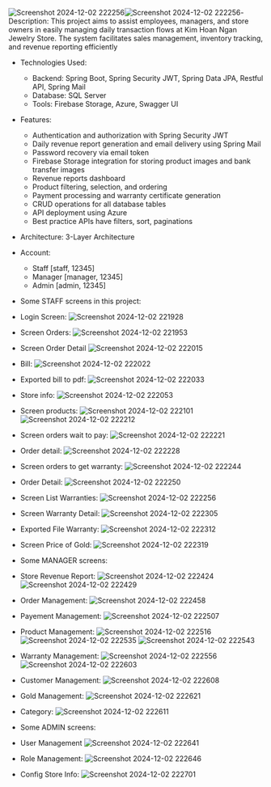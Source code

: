 ![Screenshot 2024-12-02 222256](https://github.com/user-attachments/assets/301eec13-5daf-4954-ab9f-0b6369b225a7)![Screenshot 2024-12-02 222256](https://github.com/user-attachments/assets/e76ec17b-56b3-4af0-996a-6061cfc39ef9)- Description: This project aims to assist employees, managers, and store owners in easily managing daily transaction flows at Kim Hoan Ngan Jewelry Store. The system facilitates sales management, inventory tracking, and revenue reporting efficiently

- Technologies Used:
  + Backend: Spring Boot, Spring Security JWT, Spring Data JPA, Restful API, Spring Mail
  + Database: SQL Server
  + Tools: Firebase Storage, Azure, Swagger UI
 
- Features:
  + Authentication and authorization with Spring Security JWT
  + Daily revenue report generation and email delivery using Spring Mail
  + Password recovery via email token
  + Firebase Storage integration for storing product images and bank transfer images
  + Revenue reports dashboard
  + Product filtering, selection, and ordering
  + Payment processing and warranty certificate generation
  + CRUD operations for all database tables
  + API deployment using Azure
  + Best practice APIs have filters, sort, paginations
    
- Architecture: 3-Layer Architecture
  
- Account:
  + Staff [staff, 12345]
  + Manager [manager, 12345]
  + Admin [admin, 12345]

- Some STAFF screens in this project:

+ Login Screen:
  ![Screenshot 2024-12-02 221928](https://github.com/user-attachments/assets/db8e9706-4d49-4af2-aef5-9f55257ff3e6)

+ Screen Orders:
![Screenshot 2024-12-02 221953](https://github.com/user-attachments/assets/15241913-43d1-4cc8-b15e-154ea3fe7151)

+ Screen Order Detail
![Screenshot 2024-12-02 222015](https://github.com/user-attachments/assets/44ec5ad4-4b99-4c6b-8eb4-3ce52fa2e739)

+ Bill:
![Screenshot 2024-12-02 222022](https://github.com/user-attachments/assets/3118ecc6-bef2-4ede-9339-46d148df03d2)

+ Exported bill to pdf:
![Screenshot 2024-12-02 222033](https://github.com/user-attachments/assets/224cd88a-58c4-4a3c-a8d2-d3b734a05166)

+ Store info:
![Screenshot 2024-12-02 222053](https://github.com/user-attachments/assets/df1d1738-f2bc-4887-954b-8870cdc82f73)

+ Screen products:
![Screenshot 2024-12-02 222101](https://github.com/user-attachments/assets/f8416831-39f2-4a07-853d-eded1092a327)
![Screenshot 2024-12-02 222212](https://github.com/user-attachments/assets/46dce789-f479-4706-81d4-4c7efc56a59b)

+ Screen orders wait to pay:
![Screenshot 2024-12-02 222221](https://github.com/user-attachments/assets/e44adc07-ab84-4dad-a9d4-040f4bb51050)

+ Order detail:
![Screenshot 2024-12-02 222228](https://github.com/user-attachments/assets/54b12fa6-61a5-4df1-a21c-d07e5d216e77)

+ Screen orders to get warranty:
![Screenshot 2024-12-02 222244](https://github.com/user-attachments/assets/2f7ba2b2-81fa-44e9-84b9-e662972e73ee)

+ Order Detail:
![Screenshot 2024-12-02 222250](https://github.com/user-attachments/assets/152a95a1-fe77-4aab-bd26-d14f622d457b)

+ Screen List Warranties:
![Screenshot 2024-12-02 222256](https://github.com/user-attachments/assets/c20a3fbe-daec-4d59-90e7-99177471fad8)

+ Screen Warranty Detail:
![Screenshot 2024-12-02 222305](https://github.com/user-attachments/assets/6d1b184a-8f93-416d-a643-ec1ddac953ca)

+ Exported File Warranty:
![Screenshot 2024-12-02 222312](https://github.com/user-attachments/assets/c2b80bce-808b-4a64-9715-53b8d5d3cfe6)

+ Screen Price of Gold:
![Screenshot 2024-12-02 222319](https://github.com/user-attachments/assets/e12e02b5-d14f-41e2-af1c-dd277d3cc1fd)

- Some MANAGER screens:

+ Store Revenue Report:
![Screenshot 2024-12-02 222424](https://github.com/user-attachments/assets/3887f6ce-917a-4235-926d-d33d72f97bf1)
![Screenshot 2024-12-02 222429](https://github.com/user-attachments/assets/4296662e-60ca-4f63-aff2-d293cc50f0c8)

+ Order Management:
![Screenshot 2024-12-02 222458](https://github.com/user-attachments/assets/2abe2e0c-bb2a-4339-83cb-5ec587cbe0de)

+ Payement Management:
![Screenshot 2024-12-02 222507](https://github.com/user-attachments/assets/dbe8edcb-8920-4c44-81d4-91ad44899345)

+ Product Management:
![Screenshot 2024-12-02 222516](https://github.com/user-attachments/assets/8fd8aac8-f26c-42c3-9bb4-5bc17168399e)
![Screenshot 2024-12-02 222535](https://github.com/user-attachments/assets/9a0b8206-baf0-460b-b555-fb765e33f35d)
![Screenshot 2024-12-02 222543](https://github.com/user-attachments/assets/8c8c9a56-5ba3-4233-b63d-fb8aaf75affe)

+ Warranty Management:
![Screenshot 2024-12-02 222556](https://github.com/user-attachments/assets/242dcd8d-cf1a-471a-8873-3f6227bd9263)
![Screenshot 2024-12-02 222603](https://github.com/user-attachments/assets/4a48f843-4f09-44cd-9c92-4481f0d499aa)

+ Customer Management:
![Screenshot 2024-12-02 222608](https://github.com/user-attachments/assets/278cd357-935c-4dc3-b619-ee877ed173f2)

+  Gold Management:
![Screenshot 2024-12-02 222621](https://github.com/user-attachments/assets/f6135147-1309-4b3d-9caf-d31d7a01ad8e)

+ Category:
![Screenshot 2024-12-02 222611](https://github.com/user-attachments/assets/e6f0e87f-6a51-40c0-a557-ffa993eae8c7)

- Some ADMIN screens:

+ User Management
![Screenshot 2024-12-02 222641](https://github.com/user-attachments/assets/e6e97d43-07b3-4e27-854a-577e481bfddd)

+ Role Management:
![Screenshot 2024-12-02 222646](https://github.com/user-attachments/assets/bf55f56f-5a46-4f62-a085-6eee6ed4278a)

+ Config Store Info:
![Screenshot 2024-12-02 222701](https://github.com/user-attachments/assets/4adee234-74c3-4f89-9448-9b2d5dd09989)




